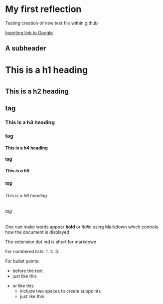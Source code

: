 # My first reflection 

Testing creation of new text file within github

[Inserting link to Google](http://google.com)

## A subheader

# This is a h1 heading <h1> 
  
  ## This is a h2 heading <h2> tag
  
  ### This is a h3 heading <h3> tag
  
  #### This is a h4 heading <h4> tag
  
  ##### This is a h5 <h5> tag
  
  ###### This is a h6 heading <h6> tag
  
  One can make words appear **bold** or *italic* using Markdown which controls how the document is displayed
  
  The extension dot md is short for markdown 
  
  For numbered lists:
  1.
  2.
  3.
  
  For bullet points:
  * before the text
  * just like this 
  - or like this
    - include two spaces to create subpoints
    - just like this 
